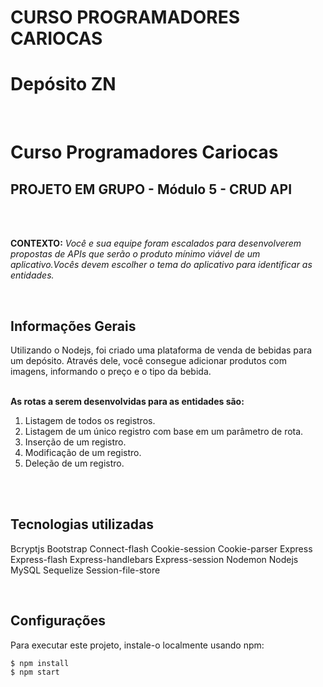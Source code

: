 <h1>CURSO PROGRAMADORES CARIOCAS</h1>

<h1> Depósito ZN </h1>
<br>

<h1>Curso Programadores Cariocas</h1>

<h2>PROJETO EM GRUPO - Módulo 5 - CRUD API</h2>

<br><br>

<b>CONTEXTO:</b> <i>Você e sua equipe foram escalados para desenvolverem
propostas de APIs que serão o produto mínimo viável de um
aplicativo.Vocês devem escolher o tema do aplicativo para
identificar as entidades.</i><br>

<br>

## Informações Gerais
Utilizando o Nodejs, foi criado uma plataforma de venda de bebidas para um depósito. Através dele, você consegue adicionar produtos com imagens, informando o preço e o tipo da bebida.<br><br>

<b>As rotas a serem desenvolvidas para as entidades são:</b>
    <ol>
       <li>Listagem de todos os registros.</li>
       <li>Listagem de um único registro com base em um parâmetro de rota.</li>
       <li>Inserção de um registro.</li>
	<li>Modificação de um registro.</li>
	<li>Deleção de um registro.</li>
    </ol>
<br><br>

## Tecnologias utilizadas

 Bcryptjs
 Bootstrap
 Connect-flash
 Cookie-session
 Cookie-parser
 Express
 Express-flash
 Express-handlebars
 Express-session
 Nodemon
 Nodejs
 MySQL
 Sequelize
 Session-file-store
 
<br>
	
## Configurações

Para executar este projeto, instale-o localmente usando npm:

```
$ npm install
$ npm start



